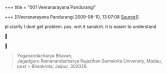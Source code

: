 +++
title = "001 Veeranarayana Pandurangi"

+++
[[Veeranarayana Pandurangi	2009-08-10, 13:07:08 [Source](https://groups.google.com/g/bvparishat/c/RRjMHzkHRM4)]]



pl.clarify I dont get problem. pss. writ it sanskrit. it is easier to understand  
  





> Yoganandacharya Bhavan,  
> Jagadguru Ramanandacharya Rajasthan Samskrita University, Madau, post > Bhankrota, Jaipur, 302026.

